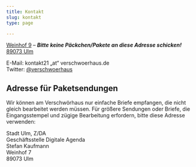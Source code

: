 ```yaml
---
title: Kontakt
slug: kontakt
type: page

---
```


[Weinhof 9][1] – **_Bitte keine Päckchen/Pakete an diese Adresse schicken!_**  
[89073 Ulm][1]
  
E-Mail: kontakt21 „at“ verschwoerhaus.de  
Twitter: [@verschwoerhaus][2]

## Adresse für Paketsendungen

Wir können am Verschwörhaus nur einfache Briefe empfangen, die nicht gleich bearbeitet werden müssen. Für größere Sendungen oder Briefe, die Eingangsstempel und zügige Bearbeitung erfordern, bitte diese Adresse verwenden:

Stadt Ulm, Z/DA  
Geschäftsstelle Digitale Agenda  
Stefan Kaufmann  
Weinhof 7  
89073 Ulm

 [1]: https://www.openstreetmap.org/node/1437402541#map=19/48.39649/9.99047
 [2]: https://twitter.com/verschwoerhaus